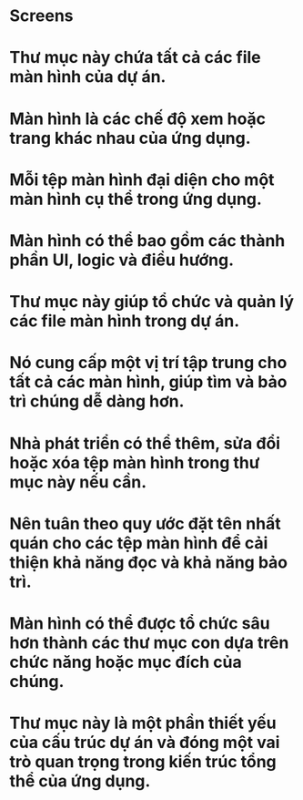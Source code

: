 # Screens

# Thư mục này chứa tất cả các file màn hình của dự án.
# Màn hình là các chế độ xem hoặc trang khác nhau của ứng dụng.
# Mỗi tệp màn hình đại diện cho một màn hình cụ thể trong ứng dụng.
# Màn hình có thể bao gồm các thành phần UI, logic và điều hướng.
# Thư mục này giúp tổ chức và quản lý các file màn hình trong dự án.
# Nó cung cấp một vị trí tập trung cho tất cả các màn hình, giúp tìm và bảo trì chúng dễ dàng hơn.
# Nhà phát triển có thể thêm, sửa đổi hoặc xóa tệp màn hình trong thư mục này nếu cần.
# Nên tuân theo quy ước đặt tên nhất quán cho các tệp màn hình để cải thiện khả năng đọc và khả năng bảo trì.
# Màn hình có thể được tổ chức sâu hơn thành các thư mục con dựa trên chức năng hoặc mục đích của chúng.
# Thư mục này là một phần thiết yếu của cấu trúc dự án và đóng một vai trò quan trọng trong kiến ​​trúc tổng thể của ứng dụng.
